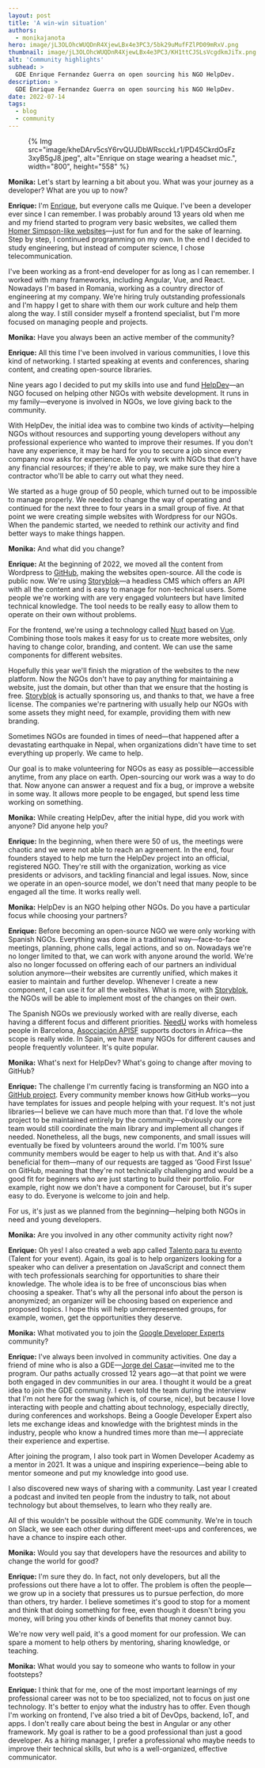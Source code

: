 ```yaml
---
layout: post
title: 'A win-win situation'
authors: 
  - monikajanota
hero: image/jL3OLOhcWUQDnR4XjewLBx4e3PC3/5bk29uMufFZlPD09mRxV.png
thumbnail: image/jL3OLOhcWUQDnR4XjewLBx4e3PC3/KH1ttCJSLsVcgdkmJiTx.png
alt: 'Community highlights'
subhead: >
  GDE Enrique Fernandez Guerra on open sourcing his NGO HelpDev.
description: >
  GDE Enrique Fernandez Guerra on open sourcing his NGO HelpDev.
date: 2022-07-14
tags:
  - blog
  - community
---
```


<figure>
{% Img src="image/kheDArv5csY6rvQUJDbWRscckLr1/PD45CkrdOsFz3xyB5gJ8.jpeg", alt="Enrique on stage wearing a headset mic.", width="800", height="558" %}
</figure>

**Monika:** Let's start by learning a bit about you. What was your journey as a developer? What are you up to now?

**Enrique:** I'm [Enrique](https://twitter.com/CKGrafico), but everyone calls me Quique. I've been a developer ever since I can remember. I was probably around 13 years old when me and my friend started to program very basic websites, we called them [Homer Simpson-like websites](https://simpsons.fandom.com/wiki/Homer%27s_Web_Page#:~:text=Homer%27s%20Web%20Page%20is%20a,didn%27t%20gain%20many%20hits.)—just for fun and for the sake of learning. Step by step, I continued programming on my own. In the end I decided to study engineering, but instead of computer science, I chose telecommunication.   

I've been working as a front-end developer for as long as I can remember. I worked with many frameworks, including Angular, Vue, and React. Nowadays I'm based in Romania, working as a country director of engineering at my company. We're hiring truly outstanding professionals and I'm happy I get to share with them our work culture and help them along the way. I still consider myself a frontend specialist, but I'm more focused on managing people and projects. 

**Monika:** Have you always been an active member of the community?

**Enrique:** All this time I've been involved in various communities, I love this kind of networking. I started speaking at events and conferences, sharing content, and creating open-source libraries.   

Nine years ago I decided to put my skills into use and fund [HelpDev](https://helpdev.org/)—an NGO focused on helping other NGOs with website development. It runs in my family—everyone is involved in NGOs, we love giving back to the community.  

With HelpDev, the initial idea was to combine two kinds of activity—helping NGOs without resources and supporting young developers without any professional experience who wanted to improve their resumes. If you don't have any experience, it may be hard for you to secure a job since every company now asks for experience. We only work with NGOs that don't have any financial resources; if they're able to pay, we make sure they hire a contractor who'll be able to carry out what they need. 

We started as a huge group of 50 people, which turned out to be impossible to manage properly. We needed to change the way of operating and continued for the next three to four years in a small group of five. At that point we were creating simple websites with Wordpress for our NGOs. When the pandemic started, we needed to rethink our activity and find better ways to make things happen. 

**Monika:** And what did you change?

**Enrique:** At the beginning of 2022, we moved all the content from Wordpress to [GitHub](https://github.com/helpdev), making the websites open-source. All the code is public now. We're using [Storyblok](https://www.storyblok.com/)—a headless CMS which offers an API with all the content and is easy to manage for non-technical users. Some people we're working with are very engaged volunteers but have limited technical knowledge. The tool needs to be really easy to allow them to operate on their own without problems.   

For the frontend, we're using a technology called [Nuxt](https://nuxtjs.org/) based on [Vue](https://vuejs.org/). Combining those tools makes it easy for us to create more websites, only having to change color, branding, and content. We can use the same components for different websites.   

Hopefully this year we'll finish the migration of the websites to the new platform. Now the NGOs don't have to pay anything for maintaining a website, just the domain, but other than that we ensure that the hosting is free. [Storyblok](https://www.storyblok.com/) is actually sponsoring us, and thanks to that, we have a free license. The companies we're partnering with usually help our NGOs with some assets they might need, for example, providing them with new branding.   

Sometimes NGOs are founded in times of need—that happened after a devastating earthquake in Nepal, when organizations didn't have time to set everything up properly. We came to help.   

Our goal is to make volunteering for NGOs as easy as possible—accessible anytime, from any place on earth. Open-sourcing our work was a way to do that. Now anyone can answer a request and fix a bug, or improve a website in some way. It allows more people to be engaged, but spend less time working on something. 

**Monika:** While creating HelpDev, after the initial hype, did you work with anyone? Did anyone help you?

**Enrique:** In the beginning, when there were 50 of us, the meetings were chaotic and we were not able to reach an agreement. In the end, four founders stayed to help me turn the HelpDev project into an official, registered NGO. They're still with the organization, working as vice presidents or advisors, and tackling financial and legal issues. Now, since we operate in an open-source model, we don't need that many people to be engaged all the time. It works really well. 

**Monika:** HelpDev is an NGO helping other NGOs. Do you have a particular focus while choosing your partners?

**Enrique:** Before becoming an open-source NGO we were only working with Spanish NGOs. Everything was done in a traditional way—face-to-face meetings, planning, phone calls, legal actions, and so on. Nowadays we're no longer limited to that, we can work with anyone around the world. We're also no longer  focussed on offering each of our partners an individual solution anymore—their websites are currently unified, which makes it easier to maintain and further develop. Whenever I create a new component, I can use it for all the websites. What is more, with [Storyblok](https://www.storyblok.com/), the NGOs will be able to implement most of the changes on their own.   

The Spanish NGOs we previously worked with are really diverse, each having a different focus and different priorities. [NeedU](https://need-u.org/) works with homeless people in Barcelona, [Asocciación APISF](https://apisf.org/) supports doctors in Africa—the scope is really wide. In Spain, we have many NGOs for different causes and people frequently volunteer. It's quite popular. 

**Monika:** What's next for HelpDev? What's going to change after moving to GitHub?

**Enrique:** The challenge I'm currently facing is transforming an NGO into a [GitHub project](https://github.com/helpdev). Every community member knows how GitHub works—you have templates for issues and people helping with your request. It's not just libraries—I believe we can have much more than that. I'd love the whole project to be maintained entirely by the community—obviously our core team would still coordinate the main library and implement all changes if needed. Nonetheless,  all the bugs, new components, and small issues will eventually be fixed by volunteers around the world. I'm 100% sure community members would be eager to help us with that. And it's also beneficial for them—many of our requests are tagged as ‘Good First Issue' on GitHub, meaning that they're not technically challenging and would be a good fit for beginners who are just starting to build their portfolio. For example, right now we don't have a component for Carousel, but it's super easy to do.  Everyone is welcome to join and help.   

For us, it's just as we planned from the beginning—helping both NGOs in need and young developers. 

**Monika:** Are you involved in any other community activity right now?

**Enrique:** Oh yes! I also created a web app called [Talento para tu evento](https://talentoparatuevento.tech/) (Talent for your event). Again, its goal is to help organizers looking for a speaker who can deliver a presentation on JavaScript and connect them with tech professionals searching for opportunities to share their knowledge. The whole idea is to be free of unconscious bias when  choosing a speaker. That's why all the personal info about the person is anonymized; an organizer will be choosing based on experience and proposed topics. I hope this will help underrepresented groups, for example, women, get the opportunities they deserve. 

**Monika:** What motivated you to join the [Google Developer Experts](https://developers.google.com/community/experts) community?

**Enrique:** I've always been involved in community activities. One day a friend of mine who is also a GDE—[Jorge del Casar](https://twitter.com/JorgeCasar)—invited me to the program. Our paths actually crossed 12 years ago—at that point we were both engaged in dev communities in our area. I thought it would be a great idea to join the GDE community. I even told the team during the interview that I'm not here for the swag (which is, of course, nice), but because I love interacting with people and chatting about technology, especially directly, during conferences and workshops. Being a Google Developer Expert also lets me exchange ideas and knowledge with the brightest minds in the industry, people who know a hundred times more than me—I appreciate their experience and expertise.   

After joining the program, I also took part in Women Developer Academy as a mentor in 2021. It was a unique and inspiring experience—being able to mentor someone and put my knowledge into good use.   

I also discovered new ways of sharing with a community. Last year I created a podcast and invited ten people from the industry to talk, not about technology but about themselves, to learn who they really are.   

All of this wouldn't be possible without the GDE community. We're in touch on Slack, we see each other during different meet-ups and conferences, we have a chance to inspire each other. 

**Monika:** Would you say that developers have the resources and ability to change the world for good?

**Enrique:** I'm sure they do. In fact, not only developers, but all the professions out there have a lot to offer. The problem is often the people—we grow up in a society that pressures us to pursue perfection, do more than others, try harder. I believe sometimes it's good to stop for a moment and think that doing something for free, even though it doesn't bring you money, will bring you other kinds of benefits that money cannot buy.  

We're now very well paid, it's a good moment for our profession. We can spare a moment to help others by mentoring, sharing knowledge, or teaching. 

**Monika:** What would you say to someone who wants to follow in your footsteps?

**Enrique:** I think that for me, one of the most important learnings of my professional career was not to be too specialized, not to focus on just one technology. It's better to enjoy what the industry has to offer. Even though I'm working on frontend, I've also tried a bit of DevOps, backend, IoT, and apps. I don't really care about being the best in Angular or any other framework. My goal is rather to be a good professional than just a good developer. As a hiring manager, I prefer a professional who maybe needs to improve their technical skills, but who is a well-organized, effective communicator. 
